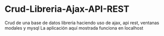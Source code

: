 # Crud-Libreria-Ajax-API-REST
Crud de una base de datos libreria haciendo uso de ajax, api rest, ventanas modales y mysql
La aplicación aquí mostrada funciona en localhost
